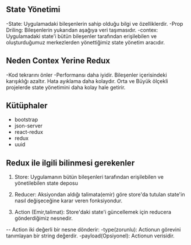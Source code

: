 ## State Yönetimi

-State: Uygulamadaki bileşenlerin sahip olduğu bilgi ve özelliklerdir.
-Prop Driling: Bileşenlerin yukarıdan aşağıya veri taşımasıdır.
-contex: Uygulamadaki state'i bütün bileşenler tarafından erişilebilen ve oluşturduğumuz merkezlerden yönettiğimiz state yönetim aracıdır. 

## Neden Contex Yerine Redux

-Kod tekrarını önler 
-Performansı daha iyidir.
Bileşenler içerisindeki karışıklığı azaltır.
Hata ayıklama daha kolaydır.
Orta ve Büyük ölçekli projelerde state yönetimini daha kolay hale getirir. 

## Kütüphaler 

- bootstrap
- json-server
- react-redux
- redux
- uuid

## Redux ile ilgili bilinmesi gerekenler

1. Store: Uygulamanın bütün bileşenleri tarafından erişilebilen ve yönetilebilen state deposu 

2. Reducer: Aksiyondan aldığı talimata(emir) göre store'da tutulan state'in nasıl değişeceğine karar veren fonksiyondur.

3. Action (Emir,talimat): Store'daki state'i güncellemek için reducera gönderdiğimiz nesnedir.

-- Action iki değerli bir nesne dönderir:
-type(zorunlu): Actionun görevini tanımlayan bir string değerdir.
-payload(Opsiyonel): Actionun verisidir.
